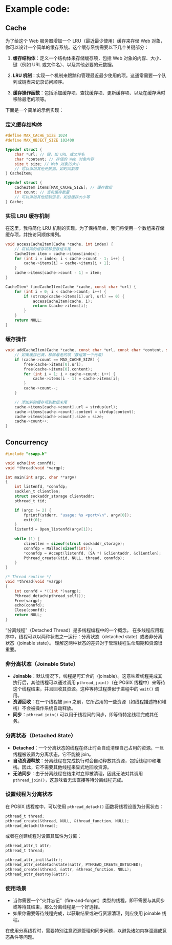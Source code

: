 # Example code:

## Cache
为了给这个 Web 服务器增加一个 LRU（最近最少使用）缓存来存储 Web 对象，你可以设计一个简单的缓存系统。这个缓存系统需要以下几个关键部分：

1. **缓存结构体**：定义一个结构体来存储缓存项，包括 Web 对象的内容、大小、键（例如 URL 或文件名）、以及其他必要的元数据。

2. **LRU 机制**：实现一个机制来跟踪和管理最近最少使用的项。这通常需要一个队列或链表来记录访问顺序。

3. **缓存操作函数**：包括添加缓存项、查找缓存项、更新缓存项、以及在缓存满时移除最老的项等。

下面是一个简单的示例实现：

### 定义缓存结构体

```c
#define MAX_CACHE_SIZE 1024
#define MAX_OBJECT_SIZE 102400

typedef struct {
    char *url; // 键，如 URL 或文件名
    char *content; // 存储的 Web 对象内容
    size_t size; // Web 对象的大小
    // 可以添加其他元数据，如时间戳等
} CacheItem;

typedef struct {
    CacheItem items[MAX_CACHE_SIZE]; // 缓存数组
    int count; // 当前缓存数量
    // 可以添加其他控制信息，如总缓存大小等
} Cache;
```

### 实现 LRU 缓存机制

在这里，我将简化 LRU 机制的实现。为了保持简单，我们将使用一个数组来存储缓存项，并按访问顺序排列。

```c
void accessCacheItem(Cache *cache, int index) {
    // 将访问的缓存项移至数组末尾
    CacheItem item = cache->items[index];
    for (int i = index; i < cache->count - 1; i++) {
        cache->items[i] = cache->items[i + 1];
    }
    cache->items[cache->count - 1] = item;
}

CacheItem* findCacheItem(Cache *cache, const char *url) {
    for (int i = 0; i < cache->count; i++) {
        if (strcmp(cache->items[i].url, url) == 0) {
            accessCacheItem(cache, i);
            return &cache->items[i];
        }
    }
    return NULL;
}
```

### 缓存操作

```c
void addCacheItem(Cache *cache, const char *url, const char *content, size_t size) {
    // 如果缓存已满，移除最老的项（数组第一个元素）
    if (cache->count == MAX_CACHE_SIZE) {
        free(cache->items[0].url);
        free(cache->items[0].content);
        for (int i = 1; i < cache->count; i++) {
            cache->items[i - 1] = cache->items[i];
        }
        cache->count--;
    }

    // 添加新的缓存项到数组末尾
    cache->items[cache->count].url = strdup(url);
    cache->items[cache->count].content = strdup(content);
    cache->items[cache->count].size = size;
    cache->count++;
}
```

## Concurrency


~~~c
#include "csapp.h"

void echo(int connfd);
void *thread(void *vargp);

int main(int argc, char **argv)
{
    int listenfd, *connfdp;
    socklen_t clientlen;
    struct sockaddr_storage clientaddr;
    pthread_t tid;

    if (argc != 2) {
        fprintf(stderr, "usage: %s <port>\n", argv[0]);
        exit(0);
    }
    listenfd = Open_listenfd(argv[1]);
    
    while (1) {
        clientlen = sizeof(struct sockaddr_storage);
        connfdp = Malloc(sizeof(int));
        *connfdp = Accept(listenfd, (SA *) &clientaddr, &clientlen);
        Pthread_create(&tid, NULL, thread, connfdp);
    }
}

/* Thread routine */
void *thread(void *vargp)
{
    int connfd = *((int *)vargp);
    Pthread_detach(pthread_self());
    Free(vargp);
    echo(connfd);
    Close(connfd);
    return NULL;
}
~~~

“分离线程”（Detached Thread）是多线程编程中的一个概念。
在多线程应用程序中，线程可以以两种状态之一运行：分离状态（detached state）或者非分离状态（joinable state）。
理解这两种状态的差异对于管理线程生命周期和资源很重要。

### 非分离状态（Joinable State）

- **Joinable**：默认情况下，线程是可汇合的（joinable）。这意味着线程完成其执行后，其他线程可以通过调用 `pthread_join()`（在 POSIX 线程中）来等待这个线程结束，并且回收其资源。这种等待过程类似于进程中的 `wait()` 调用。
- **资源回收**：在一个线程被 join 之前，它所占用的一些资源（如线程描述符和堆栈）不会被操作系统自动释放。
- **同步**：`pthread_join()` 可以用于线程间的同步，即等待特定线程完成其任务。

### 分离状态（Detached State）

- **Detached**：一个分离状态的线程在终止时会自动清理自己占用的资源。一旦线程被设置为分离状态，它不能被 join。
- **自动资源释放**：分离线程在完成执行时会自动释放其资源，包括线程ID和堆栈。因此，它不需要其他线程来显式地回收资源。
- **无法同步**：由于分离线程在结束时立即被清理，因此无法对其调用 `pthread_join()`，这意味着无法直接等待分离线程完成。

### 设置线程为分离状态

在 POSIX 线程库中，可以使用 `pthread_detach()` 函数将线程设置为分离状态：

```c
pthread_t thread;
pthread_create(&thread, NULL, &thread_function, NULL);
pthread_detach(thread);
```

或者在创建线程时设置其属性为分离：

```c
pthread_attr_t attr;
pthread_t thread;

pthread_attr_init(&attr);
pthread_attr_setdetachstate(&attr, PTHREAD_CREATE_DETACHED);
pthread_create(&thread, &attr, &thread_function, NULL);
pthread_attr_destroy(&attr);
```

### 使用场景

- 当你需要一个“火并忘记”（fire-and-forget）类型的线程，即不需要与其同步或等待其结束，那么分离线程是一个好选择。
- 如果你需要等待线程完成，以获取结果或进行资源清理，则应使用 joinable 线程。

在使用分离线程时，需要特别注意资源管理和同步问题，以避免诸如内存泄漏或竞态条件等问题。